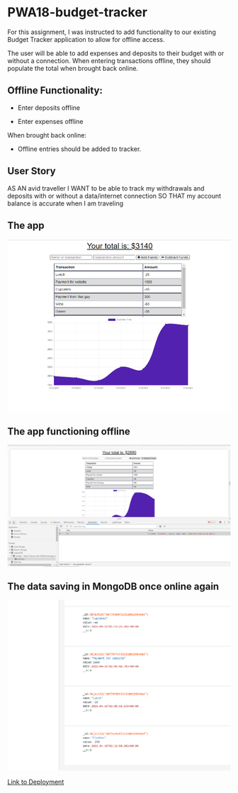 # PWA18-budget-tracker
For this assignment, I was instructed to add functionality to our existing Budget Tracker application to allow for offline access.

The user will be able to add expenses and deposits to their budget with or without a connection. When entering transactions offline, they should populate the total when brought back online.

## Offline Functionality:

  * Enter deposits offline

  * Enter expenses offline

When brought back online:

  * Offline entries should be added to tracker.

## User Story
AS AN avid traveller
I WANT to be able to track my withdrawals and deposits with or without a data/internet connection
SO THAT my account balance is accurate when I am traveling

## The app
![Budget Tracker](./public/img/budget.PNG)

## The app functioning offline
![Offline Functionality](./public/img/pending.PNG)

## The data saving in MongoDB once online again
![Online storage](./public/img/atlas.PNG)

[Link to Deployment](https://intense-reef-24838.herokuapp.com/)
